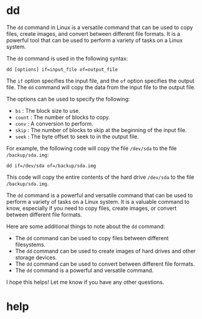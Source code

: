# dd

The `dd` command in Linux is a versatile command that can be used to copy files, create images, and convert between different file formats. It is a powerful tool that can be used to perform a variety of tasks on a Linux system.

The `dd` command is used in the following syntax:

```
dd [options] if=input_file of=output_file
```

The `if` option specifies the input file, and the `of` option specifies the output file. The `dd` command will copy the data from the input file to the output file.

The options can be used to specify the following:

* `bs` : The block size to use.
* `count` : The number of blocks to copy.
* `conv` : A conversion to perform.
* `skip` : The number of blocks to skip at the beginning of the input file.
* `seek` : The byte offset to seek to in the output file.

For example, the following code will copy the file `/dev/sda` to the file `/backup/sda.img`:

```
dd if=/dev/sda of=/backup/sda.img
```

This code will copy the entire contents of the hard drive `/dev/sda` to the file `/backup/sda.img`.

The `dd` command is a powerful and versatile command that can be used to perform a variety of tasks on a Linux system. It is a valuable command to know, especially if you need to copy files, create images, or convert between different file formats.

Here are some additional things to note about the `dd` command:

* The `dd` command can be used to copy files between different filesystems.
* The `dd` command can be used to create images of hard drives and other storage devices.
* The `dd` command can be used to convert between different file formats.
* The `dd` command is a powerful and versatile command.

I hope this helps! Let me know if you have any other questions.




# help 

```

```
